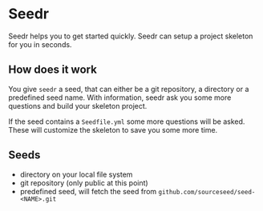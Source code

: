 # Seedr

Seedr helps you to get started quickly. Seedr can setup a project skeleton for 
you in seconds. 

## How does it work

You give `seedr` a seed, that can either be a git repository, a directory or a 
predefined seed name. With information, seedr ask you some more questions and 
build your skeleton project.

If the seed contains a `Seedfile.yml` some more questions will be asked. 
These will customize the skeleton to save you some more time.

## Seeds

 - directory on your local file system
 - git repository (only public at this point)
 - predefined seed, will fetch the seed from `github.com/sourceseed/seed-<NAME>.git`



